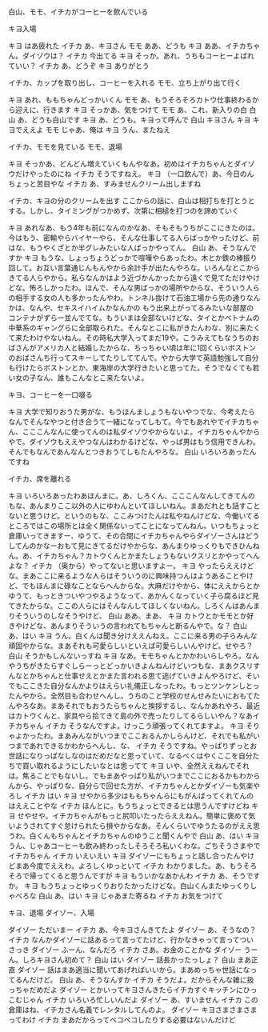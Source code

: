 白山、モモ、イチカがコーヒーを飲んでいる

キヨ入場

キヨ		はあ疲れた
イチカ		あ、キヨさん
モモ		ああ、どうも
キヨ		ああ、イチカちゃん。ダイゾウは？
イチカ		今出てる
キヨ		そっか。あれ、うちもコーヒーよばれていい？
イチカ		あ、どうぞ
キヨ		ありがとう

イチカ、カップを取り出し、コーヒーを入れる
モモ、立ち上がり出て行く

キヨ		あれ、ももちゃんどっかいくん
モモ		あ、もうそろそろカトウ仕事終わるから迎えに、行きます
キヨ		そっかあ、気をつけて
モモ		あ、これ、新入りの白
白山		あ、どうも白山です
キヨ		あ、どうも。キヨって呼んで
白山		キヨさん
キヨ		キヨでええよ
モモ		じゃあ、俺は
キヨ		うん、またねえ

イチカ、モモを見ている
モモ、退場

キヨ		そっかあ、どんどん増えていくもんやなあ。初めはイチカちゃんとダイゾウだけやったのにね
イチカ		そうですねえ。
キヨ		（一口飲んで）あ、今日のんちょっと苦目やな
イチカ		あ、すみませんクリーム出しますね

イチカ、キヨの分のクリームを出す ここからの話に、白山は相打ちを打とうとする。しかし、タイミングがつかめず、次第に相槌を打つのを諦めていく

キヨ	あれなあ、もう4年も前になんのかなあ、そもそもうちがここにきたのは。今はもう、密輸やらバイヤーやら、そんな仕事してる人らばっかやったけど、前はな、もうやくざとか半グレみたいな人ばっかやってん。 
白山	あ、そうなんですか 
キヨ	もうな、しょっちょうどっかで喧嘩やらあったわ。木とか鉄の棒振り回して。お互い言葉通じんもんやから余計手が出たんやろな。いろんなとこからきてる人らやから。私らなんかはよう近づかんかったから遠くで見てただけやけどな。怖ろしかったわ。ほんで、そんな男ばっかの場所やからな、そういう人らの相手する女の人も多かったんやわ。トンネル抜けて石油工場から先の通りなんかは、なんや、セキスイハイムかなんかの もう出来上がってるみたいな部屋のコンテナがずらー並んでてな。もういまは全部ないけどな、タイとかベトナムの中華系のギャングらに全部取られた。そんなとこに私がきたんわな、別に来たくて来たわけやないねん。その時私大学入ってまだ19や。こうみえてもなうちのおばさんがアメリカ人と結婚したからな、ちっちゃい頃は年に1回くらいボストンのおばさんち行ってスキーしてたりしててんで。やから大学で英語勉強して自分も行けたらボストンとか、東海岸の大学行きたいと思ってた。そうでなくても若い女の子なん、誰もこんなとこ来たないよ。

キヨ、コーヒーを一口啜る

キヨ	大学で知りおうた男がな、もうほんましょうもないやつでな、今考えたらなんでそんなやつと付き合うて一緒になってしもて。今でもあれやでイチカちゃん、こここんなんに使ってんのは私ダイゾウやからないよ。イチカちゃんやからやで。ダイゾウもええやつなんはわかるけどな、やっぱ男はもう信用できんわ。そんでもなんであんなんとつきおうてしもたんやろな。
白山    いろいろあったんですね

イチカ、席を離れる

キヨ    いろいろあったわあほんまに。あ、しろくん、こここんなんしてきてんのもな、あんまりここ以外の人にゆわんといてほしいねん。まあだれとも話すことないと思うけど。というのもな、ここみつけたんは私やねんけどな、今働いてるところではこの場所とは全く関係ないってことになってんねん。いつもちょっと倉庫いってきますー、ゆうて、その合間にイチカちゃんやらダイゾーさんはどうしてんのかなーおもて見にきてるだけやからな、あんまりゆっくりもできひんねん。あ、イチカちゃん？カトウくんとかまたしょうもないクスリとかやってへんよな？
イチカ  （奥から）やってないと思いますよー。
キヨ    やったらええけどな。まあここに来るような人らはそういうのに興味持つんはようあることやけど、でもほんまに碌なことならへんからな。大麻だけやから、体にええからとかゆうて、もっときついやつやるようなって、あかんくなっていく子ら腐るほど見てきたからな。ここの人らにはそんなんしてほしくないねん。しろくんはあんまりそういうのしなそうやけど、
白山    ああ、まあ、
キヨ    カトウとかモモとか好きやけどな、あんまりそういうの言われてもちゃんと断るんやで。な？
白山    あ、はい
キヨ    うん。白くんは聞き分けええんねえ。ここに来る男の子らみんな頑固やからな。まあそれも可愛らしいといえば可愛らしいんやけど。せやろ？
白山    そうかもしんないっすね
キヨ    なあ。モモちゃんとかかわいらしやろ。なんやうちがきたらすぐしらーっとどっかいきよんねんけどいつもな、まあクスリすんなとかちゃんと仕事せえとかまた言われる思て逃げていきよんやろけど、そいでもここきた自分なんかよりはえらい礼儀正しなったわ。もっとツンケンしとったんやから。全然目も合わせへんし。うちのこと学校のせんせみたいにおもてたんやろなあ。まあそれでもおうたらちゃんと挨拶するし、なんかあれやろ、最近はカトウくんと、家具やら拾てきて島の外で売ったりしてるらしいやん？なあイチカちゃん
イチカ  そうなんですよ。けっこう頑張ってくれてますよ。
キヨ    そりゃよかったわ。まあみんながいつまでここおるんかしらんけど、それでも私がいつまであれできるかわからへんし、な、
イチカ  そうですね。やっぱりずっとお世話になりっぱなしなのはだめだなと思っていて、なるべくはやくここを自分たちで買い取れるようにしたいなとは思ってて
キヨ    いや、全然ええねんでそれは。焦ることでもないし。でもまあやっぱり私がいつまでここにおるかもわからんから、やっぱりな、自分らで回せた方が、イチカちゃんとかダイゾーも気楽やろし
イチカ  はい
キヨ    せやから多少はももちゃんらにもがんばってくれてんのはええことやな
イチカ  ほんとに。もうちょっとできるとは思うんですけどね
キヨ    せやせや。イチカちゃんがもっと尻叩いたったらええねん。簡単に褒めて気いようされてすぐ怠けられたら損やからなあ。そんくらいでゆうたるのがええ思うわ。白くんもちゃんとイチカちゃんのゆうこと聞くんやで
白山    あ、はい
キヨ    うん、じゃあコーヒーも飲み終わったしそろそろ私いくわな。ごちそうさまやでイチカちゃん
イチカ  いえいえい
キヨ    ダイゾーにもちょっと話し合ったんやけどまあ今度でええわ。よろしくゆっといて
イチカ  わかりました。あ、もうそろそろで帰ってくると思うんですが
キヨ    もういかなあかんわ
イチカ  あ、そうですか。
キヨ    もうちょっとゆっくりおりたかったけどな。白山くんまたゆっくりしゃべろな
白山    あ、はい
キヨ    じゃあまた寄るね
イチカ  お気をつけて

キヨ、退場
ダイゾー、入場

ダイゾー    ただいまー
イチカ  あ、今キヨさんきてたよ
ダイゾー    あ、そうなの？
イチカ  なんかダイゾーに話あるって言ってたけど、行かなきゃって言ってついさっき
ダイゾー    ふーん、なんだろ
イチカ  さあ。お金のことかな
ダイゾー    うーん。しろキヨさん初めて？
白山    はい
ダイゾー    話長かったっしょ？
白山    まあ正直
ダイゾー    話はまあ適当に聞いてあげればいいから。まあめっちゃ世話になってるんだけど。
白山    あ、そうなんすか
イチカ  そうだよ。だからそんな雑に扱っちゃだめだよ
ダイゾー    とかいってキヨさんきたらイチカすぐキッチンにひっこむじゃん
イチカ  いろいろ忙しいんだよ
ダイゾー    あ、すいません
イチカ  この倉庫はね、イチカさん名義でレンタルしてんのよ。
ダイゾー    キヨさまさまさまってわけ
イチカ  まあだからってペコペコしたりする必要はないんだけど
